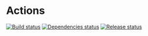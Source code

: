 # Actions

[![Build status][build]][build-url]
[![Dependencies status][dependencies]][dependencies-url]
[![Release status][release]][release-url]

[build]: https://img.shields.io/github/workflow/status/JanKanty/actions/On%20push
[dependencies]: https://img.shields.io/librariesio/github/JanKanty/actions
[release]: https://img.shields.io/github/v/release/JanKanty/actions

[build-url]: https://github.com/JanKanty/actions/actions
[dependencies-url]: https://github.com/JanKanty/actions/network/dependencies
[release-url]: https://github.com/JanKanty/actions/releases